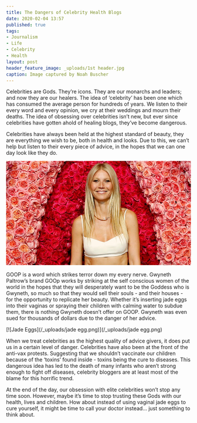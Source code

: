 ```yaml
---
title: The Dangers of Celebrity Health Blogs
date: 2020-02-04 13:57
published: true
tags:
- Journalism
- Life
- Celebrity
- Health
layout: post
header_feature_image: _uploads/1st header.jpg
caption: Image captured by Noah Buscher
---
```


Celebrities are Gods. They’re icons. They are our monarchs and leaders; and now they are our healers. The idea of ‘celebrity’ has been one which has consumed the average person for hundreds of years. We listen to their every word and every opinion, we cry at their weddings and mourn their deaths. The idea of obsessing over celebrities isn’t new, but ever since celebrities have gotten ahold of healing blogs, they’ve become dangerous.

Celebrities have always been held at the highest standard of beauty, they are everything we wish to be, both in health and looks. Due to this, we can’t help but listen to their every piece of advice, in the hopes that we can one day look like they do.

[![Gwyneth Paltrow](/_uploads/gwyneth.jpg)](/_uploads/gwyneth.jpg)

GOOP is a word which strikes terror down my every nerve. Gwyneth Paltrow’s brand GOOp works by striking at the self conscious women of the world in the hopes that they will desperately want to be the Goddess who is Gwyneth, so much so that they would sell their souls - and their houses - for the opportunity to replicate her beauty. Whether it’s inserting jade eggs into their vaginas or spraying their children with calming water to subdue them, there is nothing Gwyneth doesn’t offer on GOOP. Gwyneth was even sued for thousands of dollars due to the danger of her advice.

[![Jade Eggs](/_uploads/jade egg.png)](/_uploads/jade egg.png)

When we treat celebrities as the highest quality of advice givers, it does put us in a certain level of danger. Celebrities have also been at the front of the anti-vax protests. Suggesting that we shouldn’t vaccinate our children because of the ‘toxins’ found inside - toxins being the cure to diseases. This dangerous idea has led to the death of many infants who aren’t strong enough to fight off diseases, celebrity bloggers are at least most of the blame for this horrific trend.

At the end of the day, our obsession with elite celebrities won’t stop any time soon. However, maybe it’s time to stop trusting these Gods with our health, lives and children. How about instead of using vaginal jade eggs to cure yourself, it might be time to call your doctor instead… just something to think about.
